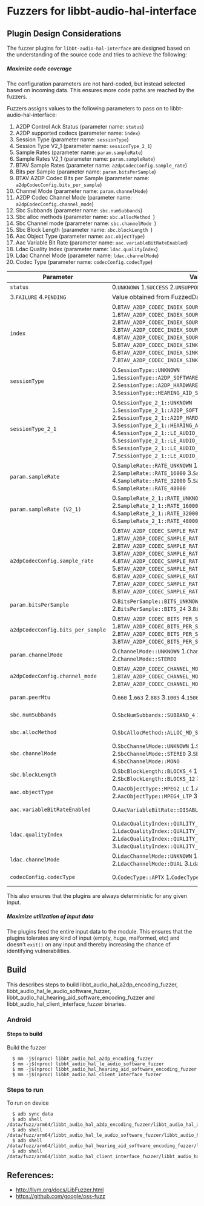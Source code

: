 # Fuzzers for libbt-audio-hal-interface

## Plugin Design Considerations
The fuzzer plugins for `libbt-audio-hal-interface` are designed based on the understanding of the
source code and tries to achieve the following:

##### Maximize code coverage
The configuration parameters are not hard-coded, but instead selected based on
incoming data. This ensures more code paths are reached by the fuzzers.

Fuzzers assigns values to the following parameters to pass on to libbt-audio-hal-interface:
1. A2DP Control Ack Status (parameter name: `status`)
2. A2DP supported codecs (parameter name: `index`)
3. Session Type  (parameter name: `sessionType`)
4. Session Type V2_1 (parameter name: `sessionType_2_1`)
5. Sample Rates (parameter name: `param.sampleRate`)
6. Sample Rates V2_1 (parameter name: `param.sampleRate`)
7. BTAV Sample Rates (parameter name: `a2dpCodecConfig.sample_rate`)
8. Bits per Sample (parameter name: `param.bitsPerSample`)
9. BTAV A2DP Codec Bits per Sample (parameter name: `a2dpCodecConfig.bits_per_sample`)
10. Channel Mode (parameter name: `param.channelMode`)
11. A2DP Codec Channel Mode (parameter name: `a2dpCodecConfig.channel_mode`)
12. Sbc Subbands (parameter name: `sbc.numSubbands`)
13. Sbc alloc methods (parameter name: `sbc.allocMethod `)
14. Sbc Channel mode (parameter name: `sbc.channelMode `)
15. Sbc Block Length (parameter name: `sbc.blockLength `)
16. Aac Object Type  (parameter name: `aac.objectType`)
17. Aac Variable Bit Rate (parameter name: `aac.variableBitRateEnabled`)
18. Ldac Quality Index (parameter name: `ldac.qualityIndex`)
19. Ldac Channel Mode (parameter name: `ldac.channelMode`)
20. Codec Type (parameter name: `codecConfig.codecType`)

| Parameter| Valid Values| Configured Value|
|------------- |-------------| ----- |
| `status` | 0.`UNKNOWN` 1.`SUCCESS` 2.`UNSUPPORTED_CODEC_CONFIGURATION`
3.`FAILURE` 4.`PENDING` | Value obtained from FuzzedDataProvider |
| `index` | 0.`BTAV_A2DP_CODEC_INDEX_SOURCE_SBC` 1.`BTAV_A2DP_CODEC_INDEX_SOURCE_AAC` 2.`BTAV_A2DP_CODEC_INDEX_SOURCE_APTX` 3.`BTAV_A2DP_CODEC_INDEX_SOURCE_APTX_HD` 4.`BTAV_A2DP_CODEC_INDEX_SOURCE_LDAC` 5.`BTAV_A2DP_CODEC_INDEX_SINK_SBC` 6.`BTAV_A2DP_CODEC_INDEX_SINK_AAC` 7.`BTAV_A2DP_CODEC_INDEX_SINK_LDAC` | Value obtained from FuzzedDataProvider |
| `sessionType` | 0.`SessionType::UNKNOWN` 1.`SessionType::A2DP_SOFTWARE_ENCODING_DATAPATH` 2.`SessionType::A2DP_HARDWARE_OFFLOAD_DATAPATH` 3.`SessionType::HEARING_AID_SOFTWARE_ENCODING_DATAPATH` | Value obtained from FuzzedDataProvider |
| `sessionType_2_1` | 0.`SessionType_2_1::UNKNOWN` 1.`SessionType_2_1::A2DP_SOFTWARE_ENCODING_DATAPATH` 2.`SessionType_2_1::A2DP_HARDWARE_OFFLOAD_DATAPATH` 3.`SessionType_2_1::HEARING_AID_SOFTWARE_ENCODING_DATAPATH` 4.`SessionType_2_1::LE_AUDIO_SOFTWARE_ENCODING_DATAPATH` 5.`SessionType_2_1::LE_AUDIO_SOFTWARE_DECODED_DATAPATH` 6.`SessionType_2_1::LE_AUDIO_HARDWARE_OFFLOAD_ENCODING_DATAPATH` 7.`SessionType_2_1::LE_AUDIO_HARDWARE_OFFLOAD_DECODING_DATAPATH` | Value obtained from FuzzedDataProvider |
| `param.sampleRate` | 0.`SampleRate::RATE_UNKNOWN` 1.`SampleRate::RATE_8000` 2.`SampleRate::RATE_16000` 3.`SampleRate::RATE_24000` 4.`SampleRate::RATE_32000` 5.`SampleRate::RATE_44100` 6.`SampleRate::RATE_48000` | Value obtained from FuzzedDataProvider |
| `param.sampleRate (V2_1)` | 0.`SampleRate_2_1::RATE_UNKNOWN` 1.`SampleRate_2_1::RATE_8000` 2.`SampleRate_2_1::RATE_16000` 3.`SampleRate_2_1::RATE_24000` 4.`SampleRate_2_1::RATE_32000` 5.`SampleRate_2_1::RATE_44100` 6.`SampleRate_2_1::RATE_48000` | Value obtained from FuzzedDataProvider |
| `a2dpCodecConfig.sample_rate` | 0.`BTAV_A2DP_CODEC_SAMPLE_RATE_NONE` 1.`BTAV_A2DP_CODEC_SAMPLE_RATE_44100` 2.`BTAV_A2DP_CODEC_SAMPLE_RATE_48000` 3.`BTAV_A2DP_CODEC_SAMPLE_RATE_88200` 4.`BTAV_A2DP_CODEC_SAMPLE_RATE_96000` 5.`BTAV_A2DP_CODEC_SAMPLE_RATE_176400` 6.`BTAV_A2DP_CODEC_SAMPLE_RATE_192000` 7.`BTAV_A2DP_CODEC_SAMPLE_RATE_16000` 8.`BTAV_A2DP_CODEC_SAMPLE_RATE_24000` | Value obtained from FuzzedDataProvider |
| `param.bitsPerSample` | 0.`BitsPerSample::BITS_UNKNOWN` 1.`BitsPerSample::BITS_16` 2.`BitsPerSample::BITS_24` 3.`BitsPerSample::BITS_32` | Value obtained from FuzzedDataProvider |
| `a2dpCodecConfig.bits_per_sample` | 0.`BTAV_A2DP_CODEC_BITS_PER_SAMPLE_NONE` 1.`BTAV_A2DP_CODEC_BITS_PER_SAMPLE_16` 2.`BTAV_A2DP_CODEC_BITS_PER_SAMPLE_24` 3.`BTAV_A2DP_CODEC_BITS_PER_SAMPLE_32` | Value obtained from FuzzedDataProvider |
| `param.channelMode` | 0.`ChannelMode::UNKNOWN` 1.`ChannelMode::MONO` 2.`ChannelMode::STEREO`  | Value obtained from FuzzedDataProvider |
| `a2dpCodecConfig.channel_mode` | 0.`BTAV_A2DP_CODEC_CHANNEL_MODE_NONE` 1.`BTAV_A2DP_CODEC_CHANNEL_MODE_MONO` 2.`BTAV_A2DP_CODEC_CHANNEL_MODE_STEREO`  | Value obtained from FuzzedDataProvider |
| `param.peerMtu` | 0.`660` 1.`663` 2.`883` 3.`1005` 4.`1500`  | Value obtained from FuzzedDataProvider |
| `sbc.numSubbands` | 0.`SbcNumSubbands::SUBBAND_4` 1.`SbcNumSubbands::SUBBAND_8` | Value obtained from FuzzedDataProvider |
| `sbc.allocMethod` | 0.`SbcAllocMethod::ALLOC_MD_S` 1.`SbcAllocMethod::ALLOC_MD_L` | Value obtained from FuzzedDataProvider |
| `sbc.channelMode ` | 0.`SbcChannelMode::UNKNOWN` 1.`SbcChannelMode::JOINT_STEREO` 2.`SbcChannelMode::STEREO` 3.`SbcChannelMode::DUAL` 4.`SbcChannelMode::MONO`  | Value obtained from FuzzedDataProvider |
| `sbc.blockLength ` | 0.`SbcBlockLength::BLOCKS_4` 1.`SbcBlockLength::BLOCKS_8` 2.`SbcBlockLength::BLOCKS_12` 3.`SbcBlockLength::BLOCKS_16` | Value obtained from FuzzedDataProvider |
| `aac.objectType` | 0.`AacObjectType::MPEG2_LC` 1.`AacObjectType::MPEG4_LC` 2.`AacObjectType::MPEG4_LTP` 3.`AacObjectType::MPEG4_SCALABLE` | Value obtained from FuzzedDataProvider |
| `aac.variableBitRateEnabled` | 0.`AacVariableBitRate::DISABLED` 1.`AacVariableBitRate::ENABLED` | Value obtained from FuzzedDataProvider |
| `ldac.qualityIndex` | 0.`LdacQualityIndex::QUALITY_HIGH` 1.`LdacQualityIndex::QUALITY_MID` 2.`LdacQualityIndex::QUALITY_LOW` 3.`LdacQualityIndex::QUALITY_ABR` | Value obtained from FuzzedDataProvider |
| `ldac.channelMode ` | 0.`LdacChannelMode::UNKNOWN` 1.`LdacChannelMode::STEREO` 2.`LdacChannelMode::DUAL` 3.`LdacChannelMode::MONO` | Value obtained from FuzzedDataProvider |
| `codecConfig.codecType` | 0.`CodecType::APTX` 1.`CodecType::APTX_HD` | Value obtained from FuzzedDataProvider |

This also ensures that the plugins are always deterministic for any given input.

##### Maximize utilization of input data
The plugins feed the entire input data to the module.
This ensures that the plugins tolerates any kind of input (empty, huge,
malformed, etc) and doesn't `exit()` on any input and thereby increasing the
chance of identifying vulnerabilities.

## Build

This describes steps to build libbt_audio_hal_a2dp_encoding_fuzzer, libbt_audio_hal_le_audio_software_fuzzer, libbt_audio_hal_hearing_aid_software_encoding_fuzzer and libbt_audio_hal_client_interface_fuzzer binaries.

### Android

#### Steps to build
Build the fuzzer
```
  $ mm -j$(nproc) libbt_audio_hal_a2dp_encoding_fuzzer
  $ mm -j$(nproc) libbt_audio_hal_le_audio_software_fuzzer
  $ mm -j$(nproc) libbt_audio_hal_hearing_aid_software_encoding_fuzzer
  $ mm -j$(nproc) libbt_audio_hal_client_interface_fuzzer
```
### Steps to run

To run on device
```
  $ adb sync data
  $ adb shell /data/fuzz/arm64/libbt_audio_hal_a2dp_encoding_fuzzer/libbt_audio_hal_a2dp_encoding_fuzzer
  $ adb shell /data/fuzz/arm64/libbt_audio_hal_le_audio_software_fuzzer/libbt_audio_hal_le_audio_software_fuzzer
  $ adb shell /data/fuzz/arm64/libbt_audio_hal_hearing_aid_software_encoding_fuzzer/libbt_audio_hal_hearing_aid_software_encoding_fuzzer
  $ adb shell /data/fuzz/arm64/libbt_audio_hal_client_interface_fuzzer/libbt_audio_hal_client_interface_fuzzer
```

## References:
 * http://llvm.org/docs/LibFuzzer.html
 * https://github.com/google/oss-fuzz

